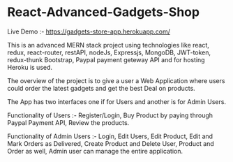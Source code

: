 # React-Advanced-Gadgets-Shop

Live Demo :- https://gadgets-store-app.herokuapp.com/

This is an advanced MERN stack project using technologies like react, redux, react-router, restAPI, nodeJs, Expressjs, MongoDB, JWT-token, redux-thunk
Bootstrap, Paypal payment geteway API and for hosting Heroku is used.

The overview of the project is to give a user a Web Application where users could order the latest gadgets and get the best Deal on products.

The App has two interfaces one if for Users and another is for Admin Users.

Functionality of Users :- Register/Login, Buy Product by paying through Paypal Payment API, Review the products.

Functionality of Admin Users :- Login, Edit Users, Edit Product, Edit and Mark Orders as Delivered,
Create Product and Delete User, Product and Order as well, Admin user can manage the entire application.
